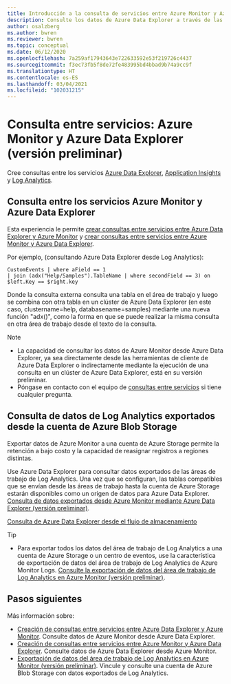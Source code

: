 ```yaml
---
title: Introducción a la consulta de servicios entre Azure Monitor y Azure Data Explorer (versión preliminar)
description: Consulte los datos de Azure Data Explorer a través de las herramientas de Azure Log Analytics, y viceversa, para unir y analizar todos los datos en un solo lugar.
author: osalzberg
ms.author: bwren
ms.reviewer: bwren
ms.topic: conceptual
ms.date: 06/12/2020
ms.openlocfilehash: 7a259af17943643e722633592e53f219726c4437
ms.sourcegitcommit: f3ec73fb5f8de72fe483995bd4bbad9b74a9cc9f
ms.translationtype: HT
ms.contentlocale: es-ES
ms.lasthandoff: 03/04/2021
ms.locfileid: "102031215"
---
```

# <a name="cross-service-query---azure-monitor-and-azure-data-explorer-preview"></a>Consulta entre servicios: Azure Monitor y Azure Data Explorer (versión preliminar)
Cree consultas entre los servicios [Azure Data Explorer](/azure/data-explorer/), [Application Insights](../app/app-insights-overview.md) y [Log Analytics](../logs/data-platform-logs.md).
## <a name="azure-monitor-and-azure-data-explorer-cross-service-querying"></a>Consulta entre los servicios Azure Monitor y Azure Data Explorer
Esta experiencia le permite [crear consultas entre servicios entre Azure Data Explorer y Azure Monitor](/azure/data-explorer/query-monitor-data) y [crear consultas entre servicios entre Azure Monitor y Azure Data Explorer](./azure-monitor-data-explorer-proxy.md).

Por ejemplo, (consultando Azure Data Explorer desde Log Analytics):
```kusto
CustomEvents | where aField == 1
| join (adx("Help/Samples").TableName | where secondField == 3) on $left.Key == $right.key
```
Donde la consulta externa consulta una tabla en el área de trabajo y luego se combina con otra tabla en un clúster de Azure Data Explorer (en este caso, clustername=help, databasename=samples) mediante una nueva función "adx()", como la forma en que se puede realizar la misma consulta en otra área de trabajo desde el texto de la consulta.

> [!NOTE]
> * La capacidad de consultar los datos de Azure Monitor desde Azure Data Explorer, ya sea directamente desde las herramientas de cliente de Azure Data Explorer o indirectamente mediante la ejecución de una consulta en un clúster de Azure Data Explorer, está en su versión preliminar.
> * Póngase en contacto con el equipo de [consultas entre servicios](mailto:adxproxy@microsoft.com) si tiene cualquier pregunta.

## <a name="query-exported-log-analytics-data-from-azure-blob-storage-account"></a>Consulta de datos de Log Analytics exportados desde la cuenta de Azure Blob Storage

Exportar datos de Azure Monitor a una cuenta de Azure Storage permite la retención a bajo costo y la capacidad de reasignar registros a regiones distintas.

Use Azure Data Explorer para consultar datos exportados de las áreas de trabajo de Log Analytics. Una vez que se configuran, las tablas compatibles que se envían desde las áreas de trabajo hasta la cuenta de Azure Storage estarán disponibles como un origen de datos para Azure Data Explorer. [Consulta de datos exportados desde Azure Monitor mediante Azure Data Explorer (versión preliminar)](../logs/azure-data-explorer-query-storage.md).

[Consulta de Azure Data Explorer desde el flujo de almacenamiento](media\azure-data-explorer-query-storage\exported-data-query.png)

>[!tip] 
> * Para exportar todos los datos del área de trabajo de Log Analytics a una cuenta de Azure Storage o un centro de eventos, use la característica de exportación de datos del área de trabajo de Log Analytics de Azure Monitor Logs. [Consulte la exportación de datos del área de trabajo de Log Analytics en Azure Monitor (versión preliminar)](/azure/data-explorer/query-monitor-data).

## <a name="next-steps"></a>Pasos siguientes
Más información sobre:
* [Creación de consultas entre servicios entre Azure Data Explorer y Azure Monitor](/azure/data-explorer/query-monitor-data). Consulte datos de Azure Monitor desde Azure Data Explorer.
* [Creación de consultas entre servicios entre Azure Monitor y Azure Data Explorer](./azure-monitor-data-explorer-proxy.md). Consulte datos de Azure Data Explorer desde Azure Monitor.
* [Exportación de datos del área de trabajo de Log Analytics en Azure Monitor (versión preliminar)](/azure/data-explorer/query-monitor-data). Vincule y consulte una cuenta de Azure Blob Storage con datos exportados de Log Analytics.